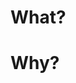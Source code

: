 # What?

<!-- a brief list of relevant changes (if small, can point to title i.e., "see above") e.g., "add a function/class to the X module" -->

# Why?

<!-- reason(s) why this change was necessary (feel free to link to slack, asana, or other correspondence)
 -->
